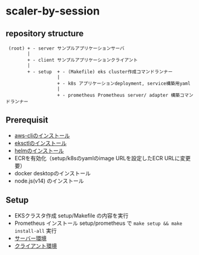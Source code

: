 # scaler-by-session

## repository structure

```
 (root) + - server サンプルアプリケーションサーバ
        |
        + - client サンプルアプリケーションクライアント
        |
        + - setup  + - (Makefile) eks cluster作成コマンドランナー
                   |
                   + - k8s アプリケーションdeployment, service構築用yaml
                   |
                   + - prometheus Prometheus server/ adapter 構築コマンドランナー
```

## Prerequisit

- [aws-cliのインストール](https://docs.aws.amazon.com/ja_jp/cli/latest/userguide/install-cliv2.html)
- [eksctlのインストール](https://docs.aws.amazon.com/ja_jp/eks/latest/userguide/getting-started-eksctl.html)
- [helmのインストール](https://helm.sh/docs/intro/install/)
- ECRを有効化（setup/k8sのyamlのimage URLを設定したECR URLに変更要）
- docker desktopのインストール
- node.js(v14) のインストール

## Setup

- EKSクラスタ作成 setup/Makefile の内容を実行
- Prometheus インストール setup/prometheus で `make setup && make install-all` 実行
- [サーバー環境](server/README.md)
- [クライアント環境](client/README.md)
